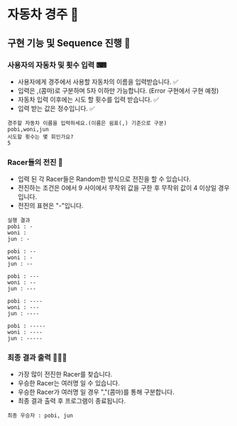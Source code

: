 # 자동차 경주 🚗

## 구현 기능 및 Sequence 진행 🧾

### 사용자의 자동차 및 횟수 입력 ⌨

- 사용자에게 경주에서 사용할 자동차의 이름을 입력받습니다. ✅
- 입력은 ,(콤마)로 구분하며 5자 이하만 가능합니다. (Error 구현에서 구현 예정)
- 자동차 입력 이후에는 시도 할 횟수를 입력 받습니다. ✅
- 입력 받는 값은 정수입니다. ✅

```
경주할 자동차 이름을 입력하세요.(이름은 쉼표(,) 기준으로 구분)
pobi,woni,jun
시도할 횟수는 몇 회인가요?
5
```

### Racer들의 전진 🚩

- 입력 된 각 Racer들은 Random한 방식으로 전진을 할 수 있습니다.
- 전진하는 조건은 0에서 9 사이에서 무작위 값을 구한 후 무작위 값이 4 이상일 경우입니다.
- 전진의 표현은 "-"입니다.

```
실행 결과
pobi : -
woni :
jun : -

pobi : --
woni : -
jun : --

pobi : ---
woni : --
jun : ---

pobi : ----
woni : ---
jun : ----

pobi : -----
woni : ----
jun : -----
```

### 최종 결과 출력 🥇🥈🥉

- 가장 많이 전진한 Racer를 찾습니다.
- 우승한 Racer는 여러명 일 수 있습니다.
- 우승한 Racer가 여러명 일 경우 ","(콤마)를 통해 구분합니다.
- 최종 결과 출력 후 프로그램이 종료됩니다.

```
최종 우승자 : pobi, jun
```
